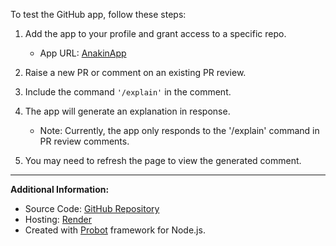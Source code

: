To test the GitHub app, follow these steps:

1. Add the app to your profile and grant access to a specific repo.
   - App URL: [AnakinApp](https://github.com/apps/anakinapp)

2. Raise a new PR or comment on an existing PR review.

3. Include the command `'/explain'` in the comment.

4. The app will generate an explanation in response.
   - Note: Currently, the app only responds to the '/explain' command in PR review comments.

5. You may need to refresh the page to view the generated comment.

---

**Additional Information:**

- Source Code: [GitHub Repository](https://github.com/anakinsonone/first-github-app)
- Hosting: [Render](https://render.com/)
- Created with [Probot](https://github.com/probot/probot) framework for Node.js.
